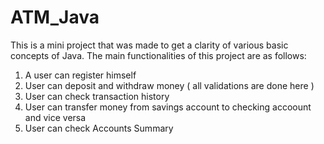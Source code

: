 # ATM_Java

This is a mini project that was made to get a clarity of various basic concepts of Java. The main functionalities of this project are as follows:

1) A user can register himself
2) User can deposit and withdraw money ( all validations are done here ) 
3) User can check transaction history 
4) User can transfer money from savings account to checking accoount and vice versa
5) User can check Accounts Summary 

